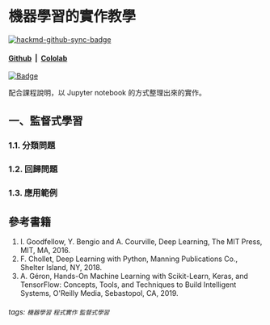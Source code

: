 # 機器學習的實作教學

[![hackmd-github-sync-badge](https://hackmd.io/izWotahaQiOyDbrZhpdwdg/badge)](https://hackmd.io/izWotahaQiOyDbrZhpdwdg)

#### [Github](https://github.com/y-s-liu/machine-learning-tutorial)&nbsp;&nbsp;|&nbsp;&nbsp;[Cololab](https://github.com/microsoft/vscode-cpptools/issues)
[![Badge](https://aka.ms/vsls-badge)](https://aka.ms/vsls)

配合課程說明，以 Jupyter notebook 的方式整理出來的實作。

## 一、監督式學習

### 1.1. 分類問題

### 1.2. 回歸問題

### 1.3. 應用範例

## 參考書籍

1. I. Goodfellow, Y. Bengio and A. Courville, Deep Learning, The MIT Press, MIT, MA, 2016.
2. F. Chollet, Deep Learning with Python, Manning Publications Co., Shelter Island, NY, 2018.
3. A. Géron, Hands-On Machine Learning with Scikit-Learn, Keras, and TensorFlow: Concepts, Tools, and Techniques to Build Intelligent Systems, O'Reilly Media, Sebastopol, CA, 2019.

###### tags: `機器學習` `程式實作` `監督式學習`
